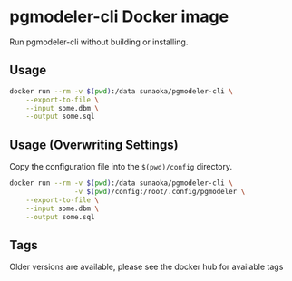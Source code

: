 # pgmodeler-cli Docker image

Run pgmodeler-cli without building or installing.

## Usage

```bash
docker run --rm -v $(pwd):/data sunaoka/pgmodeler-cli \
    --export-to-file \
    --input some.dbm \
    --output some.sql
```

## Usage (Overwriting Settings)

Copy the configuration file into the `$(pwd)/config` directory.

```bash
docker run --rm -v $(pwd):/data sunaoka/pgmodeler-cli \
                -v $(pwd)/config:/root/.config/pgmodeler \
    --export-to-file \
    --input some.dbm \
    --output some.sql
```

## Tags

Older versions are available, please see the docker hub for available tags
